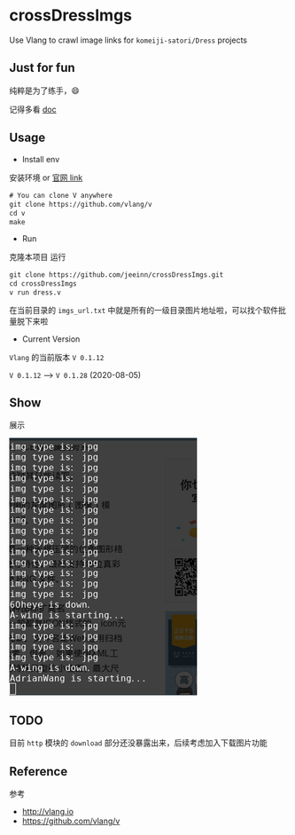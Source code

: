 # crossDressImgs
Use Vlang to crawl image links for `komeiji-satori/Dress` projects

## Just for fun
纯粹是为了练手，😄

记得多看 [doc](https://github.com/vlang/v/blob/master/doc/docs.md)
## Usage

* Install env

安装环境 or [官网 link](https://github.com/vlang/v)
```vlang
# You can clone V anywhere
git clone https://github.com/vlang/v
cd v
make
```

* Run 

克隆本项目 运行
```vlang
git clone https://github.com/jeeinn/crossDressImgs.git
cd crossDressImgs
v run dress.v
```

在当前目录的 `imgs_url.txt` 中就是所有的一级目录图片地址啦，可以找个软件批量脱下来啦

* Current Version

`Vlang` 的当前版本 `V 0.1.12`

`V 0.1.12` --> `V 0.1.28` (2020-08-05)

## Show
展示

![工作中的图片](https://raw.githubusercontent.com/jeeinn/crossDressImgs/master/valng_working_craw_pic_20190709185053.png)

## TODO
目前 `http` 模块的 `download` 部分还没暴露出来，后续考虑加入下载图片功能

## Reference

参考
* http://vlang.io
* https://github.com/vlang/v


